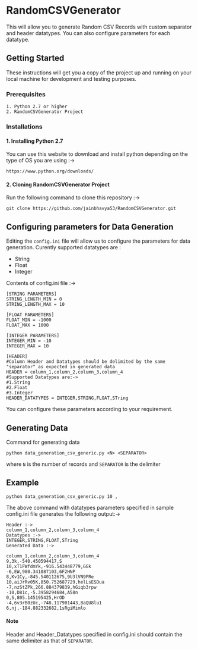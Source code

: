 # RandomCSVGenerator
This will allow you
to generate Random CSV Records with custom separator and header datatypes. You can also configure parameters for each datatype.
## Getting Started
These instructions will get you a copy of the project up and running on your local machine for development and testing purposes.
### Prerequisites
```
1. Python 2.7 or higher
2. RandomCSVGenerator Project
```
### Installations
#### 1. Installing Python 2.7
You can use this website to download and install python depending on the type of OS you are using :->
```
https://www.python.org/downloads/
```
#### 2. Cloning RandomCSVGenerator Project
Run the following command to clone this repository :->
```
git clone https://github.com/jainbhavya53/RandomCSVGenerator.git
```
## Configuring parameters for Data Generation
Editing the ```config.ini``` file will allow us to configure the parameters for data generation.
Curently supported datatypes are :

* String
* Float
* Integer

Contents of config.ini file :->
```
[STRING PARAMETERS]
STRING_LENGTH_MIN = 0
STRING_LENGTH_MAX = 10

[FLOAT PARAMETERS]
FLOAT_MIN = -1000
FLOAT_MAX = 1000

[INTEGER PARAMETERS]
INTEGER_MIN = -10
INTEGER_MAX = 10

[HEADER]
#Column Header and Datatypes should be delimited by the same "separator" as expected in generated data 
HEADER = column_1,column_2,column_3,column_4
#Supported Datatypes are:->
#1.String
#2.Float
#3.Integer
HEADER_DATATYPES = INTEGER,STRING,FLOAT,STring
```
You can configure these parameters according to your requirement.
## Generating Data
Command for generating data
```
python data_generation_csv_generic.py <N> <SEPARATOR>
```
where ```N``` is the number of records and ```SEPARATOR``` is the delimiter

## Example 
```
python data_generation_csv_generic.py 10 ,
```
The above command with datatypes parameters specified in sample config.ini file generates the following output:->
```
Header :->
column_1,column_2,column_3,column_4
Datatypes :->
INTEGER,STRING,FLOAT,STring
Generated Data :->

column_1,column_2,column_3,column_4
9,3k,-540.450594417,S
10,xT1FWfdmYk,-916.543448779,GGk
-6,EW,980.341087103,6F2HNP
8,Kv1Cy,-845.540112675,9U3lVN9PRe
10,aiJrRv05K,850.752687729,helLsESDua
-7,nzStZPk,266.884379839,hGiqb3rpw
-10,D81c,-5.3958294684,A58n
0,S,805.145195425,HrOD
-4,6v3rB0zUc,-748.117901443,8aQU8lu1
6,nj,-184.882332682,1sRgiMimlo
```
#### Note
Header and Header_Datatypes specified in config.ini should contain the same delimiter as that of ```SEPARATOR```.
